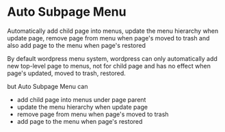 # Auto Subpage Menu

Automatically add child page into menus, update the menu hierarchy when update page, remove page from menu when page's moved to trash and also add page to the menu when page's restored

By default wordpress menu system, wordpress can only automatically add new top-level page to menus, not for child page
and has no effect when page's updated, moved to trash, restored.

but Auto Subpage Menu can
- add child page into menus under page parent
- update the menu hierarchy when update page
- remove page from menu when page's moved to trash
- add page to the menu when page's restored
